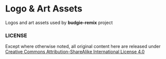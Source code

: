 Logo & Art Assets
=================
Logos and art assets used by **budgie-remix** project

### LICENSE
Except where otherwise noted, all original content here are released under [Creative Commons Attribution-ShareAlike International License 4.0][CC-BY-SA4]


[CC-BY-SA4]: https://creativecommons.org/licenses/by-sa/4.0/ "More info on CC BY-SA 4.0"
